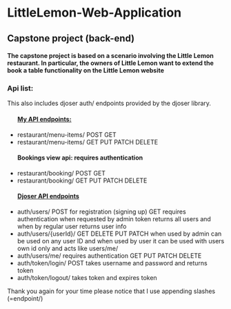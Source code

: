 # LittleLemon-Web-Application

<h2> Capstone project (back-end)</h2>
<h4>The capstone project is based on a scenario involving the Little Lemon restaurant. In particular, the owners of Little Lemon want to extend the book a table functionality on the Little Lemon website</h4>

<h3>Api list:</h3>
This also includes djoser auth/ endpoints provided by the djoser library.

<ul>
  <h4><ins>My API endpoints:</ins></h4>
  <li>restaurant/menu-items/ POST GET </li>
  <li>restaurant/menu-items/<int:pk> GET PUT PATCH DELETE</li>
  <h4>Bookings view api: requires authentication</h4>
  <li>restaurant/booking/ POST GET</li>
  <li>restaurant/booking/<int:pk> GET PUT PATCH DELETE</li>
  <h4><ins>Djoser API endpoints</ins></h4>
  <li>auth/users/ POST for registration (signing up) GET requires authentication when requested by admin token returns all users and when by regular user returns user info </li>
  <li>auth/users/{userId}/ GET DELETE PUT PATCH when used by admin can be used on any user ID and when used by user it can be used with users own id only and acts like users/me/ </li>
  <li>auth/users/me/ requires authentication GET PUT PATCH DELETE</li>
  <li>auth/token/login/ POST takes username and password and returns token</li>
  <li>auth/token/logout/ takes token and expires token</li>
</ul>
<footer>Thank you again for your time please notice that I use appending slashes (=endpoint/)</footer>
